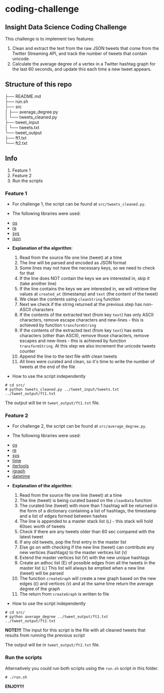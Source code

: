 # coding-challenge

## Insight Data Science Coding Challenge

This challenge is to implement two features:

1. Clean and extract the text from the raw JSON tweets that come from the Twitter Streaming API, and track the number of tweets that contain unicode.
2. Calculate the average degree of a vertex in a Twitter hashtag graph for the last 60 seconds, and update this each time a new tweet appears.

## Structure of this repo

├── README.md  
├── run.sh  
├── src  
│   ├── average_degree.py  
│   └── tweets_cleaned.py  
├── tweet_input  
│   └── tweets.txt  
└── tweet_output  
    ├── ft1.txt  
    └── ft2.txt  

## Info

1. Feature 1
2. Feature 2
3. Run the scripts

### Feature 1

- For challenge 1, the script can be found at `src/tweets_cleaned.py`.

- The following libraries were used:

* [os](https://docs.python.org/2/library/os.html)
* [re](https://docs.python.org/2/library/re.html)
* [sys](https://docs.python.org/2/library/sys.html)
* [json](https://docs.python.org/2/library/json.html)

- **Explanation of the algorithm**:

    1. Read from the source file one line (tweet) at a time
    2. The line will be parsed and encoded as JSON format
    3. Some lines may not have the necessary keys, so we need to check for that
    4. If the line does NOT contain the keys we are interested in, skip it (take another line)
    5. If the line contains the keys we are interested in, we will retrieve the values at `created_at` (timestamp)  and `text` (the content of the tweet)
    6. We clean the contents using `cleanString` function
    7. Next we check if the string returned at the previous step has non-ASCII characters
    8. If the contents of the extracted text (from key `text`) has only ASCII characters, remove escape characters and new-lines - this is achieved by function `transformString`
    9. If the contents of the extracted text (from key `text`) has extra characters (other than ASCII), remove those characters, remove escapes and new-lines - this is achieved by function `transformString`. At this step we also increment the unicode tweets counter
    10. Append the line to the text file with clean tweets
    11. All lines were curated and clean, so it's time to write the number of tweets at the end of the file

- How to use the script independently

```
# cd src/
# python tweets_cleaned.py ../tweet_input/tweets.txt ../tweet_output/ft1.txt
```

The output will be in `tweet_output/ft1.txt` file.

### Feature 2

- For challenge 2, the script can be found at `src/average_degree.py`.

- The following libraries were used:

* [os](https://docs.python.org/2/library/os.html)
* [re](https://docs.python.org/2/library/re.html)
* [sys](https://docs.python.org/2/library/sys.html)
* [time](https://docs.python.org/2/library/time.html)
* [itertools](https://docs.python.org/2/library/itertools.html)
* [igraph](http://igraph.org/python/)
* [datetime](https://docs.python.org/2/library/datetime.html)

- **Explanation of the algorithm**:

    1. Read from the source file one line (tweet) at a time
    2. The line (tweet) is being curated based on the `cleanData` function
    3. The curated line (tweet) with more than 1 hashtag will be returned in the form of a dictionary containing a list of hashtags, the timestamp and a list of edges formed between hashes
    4. The line is appended to a master stack list (`L`) - this stack will hold 60sec worth of tweets
    5. Check if there are any tweets older than 60 sec compared with the latest tweet
    6. If any old tweets, pop the first entry in the master list
    7. Else go on with checking if the new line (tweet) can contribute any new vertices (hashtags) to the master vertices list (`V`)
    8. Extend the master vertices list (V) with the new unique hashtags
    9. Create an adhoc list (E) of possible edges from all the tweets in the master list (`L`) This list will always be emptied when a new line (tweet) will be parsed
    10. The function `createGraph` will create a new graph based on the new edges (`E`) and vertices (`V`)
       and at the same time return the average degree of the graph
    11. The return from `createGraph` is written to file

- How to use the script independently

```
# cd src/
# python average_degree ../tweet_output/ft1.txt ../tweet_output/ft2.txt
```

**NOTE!!!** The input for this script is the file with all cleaned tweets that results from running the previous script

The output will be in `tweet_output/ft2.txt` file.

### Run the scripts

Alternatively you could run both scripts using the `run.sh` script in this folder.

```
# ./run.sh
```

**ENJOY!!!**

